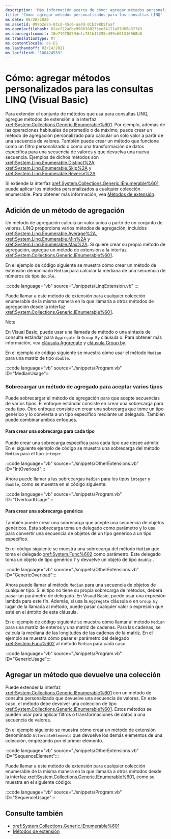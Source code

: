 ```yaml
---
description: 'Más información acerca de cómo: agregar métodos personalizados para las consultas LINQ (Visual Basic)'
title: 'Cómo: agregar métodos personalizados para las consultas LINQ'
ms.date: 08/28/2020
ms.assetid: 099b2e2a-83cd-45c6-aa4d-01b398b5faaf
ms.openlocfilehash: 62acf22a8be9986388233ee34121a97d65a87f43
ms.sourcegitcommit: 10e719780594efc781b15295e499c66f316068b8
ms.translationtype: MT
ms.contentlocale: es-ES
ms.lasthandoff: 02/14/2021
ms.locfileid: "100424533"
---
```

# <a name="how-to-add-custom-methods-for-linq-queries-visual-basic"></a>Cómo: agregar métodos personalizados para las consultas LINQ (Visual Basic)

Para extender el conjunto de métodos que usa para consultas LINQ, agregue métodos de extensión a la interfaz <xref:System.Collections.Generic.IEnumerable%601>. Por ejemplo, además de las operaciones habituales de promedio o de máximo, puede crear un método de agregación personalizado para calcular un solo valor a partir de una secuencia de valores. También puede crear un método que funcione como un filtro personalizado o como una transformación de datos específica para una secuencia de valores y que devuelva una nueva secuencia. Ejemplos de dichos métodos son <xref:System.Linq.Enumerable.Distinct%2A>, <xref:System.Linq.Enumerable.Skip%2A> y <xref:System.Linq.Enumerable.Reverse%2A>.

Si extiende la interfaz <xref:System.Collections.Generic.IEnumerable%601>, puede aplicar los métodos personalizados a cualquier colección enumerable. Para obtener más información, vea [Métodos de extensión](../../language-features/procedures/extension-methods.md).

## <a name="adding-an-aggregate-method"></a>Adición de un método de agregación

Un método de agregación calcula un valor único a partir de un conjunto de valores. LINQ proporciona varios métodos de agregación, incluidos <xref:System.Linq.Enumerable.Average%2A>, <xref:System.Linq.Enumerable.Min%2A> y <xref:System.Linq.Enumerable.Max%2A>. Si quiere crear su propio método de agregación, agregue un método de extensión a la interfaz <xref:System.Collections.Generic.IEnumerable%601>.

En el ejemplo de código siguiente se muestra cómo crear un método de extensión denominado `Median` para calcular la mediana de una secuencia de números de tipo `double`.

:::code language="vb" source="./snippets/LinqExtension.vb" :::

Puede llamar a este método de extensión para cualquier colección enumerable de la misma manera en la que llamaría a otros métodos de agregación desde la interfaz <xref:System.Collections.Generic.IEnumerable%601>.

> [!NOTE]
> En Visual Basic, puede usar una llamada de método o una sintaxis de consulta estándar para `Aggregate` la `Group By` cláusula o. Para obtener más información, vea [cláusula Aggregate](../../../language-reference/queries/aggregate-clause.md) y [cláusula Group by](../../../language-reference/queries/group-by-clause.md).

En el ejemplo de código siguiente se muestra cómo usar el método `Median` para una matriz de tipo `double`.

:::code language="vb" source="./snippets/Program.vb" ID="MedianUsage":::

### <a name="overloading-an-aggregate-method-to-accept-various-types"></a>Sobrecargar un método de agregado para aceptar varios tipos

Puede sobrecargar el método de agregación para que acepte secuencias de varios tipos. El enfoque estándar consiste en crear una sobrecarga para cada tipo. Otro enfoque consiste en crear una sobrecarga que tome un tipo genérico y lo convierta a un tipo específico mediante un delegado. También puede combinar ambos enfoques.

#### <a name="to-create-an-overload-for-each-type"></a>Para crear una sobrecarga para cada tipo

Puede crear una sobrecarga específica para cada tipo que desee admitir. En el siguiente ejemplo de código se muestra una sobrecarga del método `Median` para el tipo `integer`.

:::code language="vb" source="./snippets/OtherExtensions.vb" ID="IntOverload":::

Ahora puede llamar a las sobrecargas `Median` para los tipos `integer` y `double`, como se muestra en el código siguiente:

:::code language="vb" source="./snippets/Program.vb" ID="OverloadUsage":::

#### <a name="to-create-a-generic-overload"></a>Para crear una sobrecarga genérica

También puede crear una sobrecarga que acepte una secuencia de objetos genéricos. Esta sobrecarga toma un delegado como parámetro y lo usa para convertir una secuencia de objetos de un tipo genérico a un tipo específico.

En el código siguiente se muestra una sobrecarga del método `Median` que toma el delegado <xref:System.Func%602> como parámetro. Este delegado toma un objeto de tipo genérico `T` y devuelve un objeto de tipo `double` .

:::code language="vb" source="./snippets/OtherExtensions.vb" ID="GenericOverload":::

Ahora puede llamar al método `Median` para una secuencia de objetos de cualquier tipo. Si el tipo no tiene su propia sobrecarga de métodos, deberá pasar un parámetro de delegado. En Visual Basic, puede usar una expresión lambda para este fin. Además, si usa la `Aggregate` cláusula o en `Group By` lugar de la llamada al método, puede pasar cualquier valor o expresión que esté en el ámbito de esta cláusula.

En el ejemplo de código siguiente se muestra cómo llamar al método `Median` para una matriz de enteros y una matriz de cadenas. Para las cadenas, se calcula la mediana de las longitudes de las cadenas de la matriz. En el ejemplo se muestra cómo pasar el parámetro del delegado <xref:System.Func%602> al método `Median` para cada caso.

:::code language="vb" source="./snippets/Program.vb" ID="GenericUsage":::

## <a name="adding-a-method-that-returns-a-collection"></a>Agregar un método que devuelve una colección

Puede extender la interfaz <xref:System.Collections.Generic.IEnumerable%601> con un método de consulta personalizado que devuelve una secuencia de valores. En este caso, el método debe devolver una colección de tipo <xref:System.Collections.Generic.IEnumerable%601>. Estos métodos se pueden usar para aplicar filtros o transformaciones de datos a una secuencia de valores.

En el ejemplo siguiente se muestra cómo crear un método de extensión denominado `AlternateElements` que devuelve los demás elementos de una colección, empezando por el primer elemento.

:::code language="vb" source="./snippets/OtherExtensions.vb" ID="SequenceElement":::

Puede llamar a este método de extensión para cualquier colección enumerable de la misma manera en la que llamaría a otros métodos desde la interfaz <xref:System.Collections.Generic.IEnumerable%601>, como se muestra en el siguiente código:

:::code language="vb" source="./snippets/Program.vb" ID="SequenceUsage":::

## <a name="see-also"></a>Consulte también

- <xref:System.Collections.Generic.IEnumerable%601>
- [Métodos de extensión](../../language-features/procedures/extension-methods.md)
